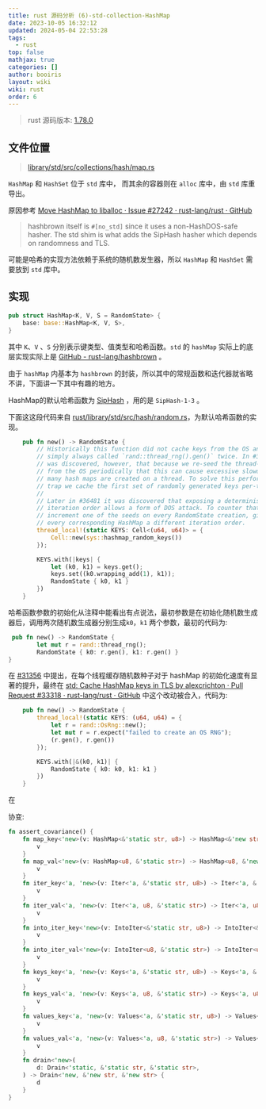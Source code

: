 ```yaml
---
title: rust 源码分析 (6)-std-collection-HashMap
date: 2023-10-05 16:32:12
updated: 2024-05-04 22:53:28
tags:
  - rust
top: false
mathjax: true
categories: []
author: booiris
layout: wiki
wiki: rust
order: 6
---
```

> rust 源码版本: [1.78.0](https://github.com/rust-lang/rust/tree/1.78.0)

## 文件位置

> [library/std/src/collections/hash/map.rs](https://github.com/rust-lang/rust/blob/1.78.0/library/std/src/collections/hash/map.rs)

`HashMap` 和 `HashSet` 位于 `std` 库中， 而其余的容器则在 `alloc` 库中，由 `std` 库重导出。

原因参考 [Move HashMap to liballoc · Issue #27242 · rust-lang/rust · GitHub](https://github.com/rust-lang/rust/issues/27242)

> hashbrown itself is `#[no_std]` since it uses a non-HashDOS-safe hasher. The std shim is what adds the SipHash hasher which depends on randomness and TLS.

可能是哈希的实现方法依赖于系统的随机数发生器，所以 `HashMap` 和 `HashSet` 需要放到 `std` 库中。

## 实现

```rust
pub struct HashMap<K, V, S = RandomState> {
    base: base::HashMap<K, V, S>,
}
```

其中 `K`、`V` 、`S` 分别表示键类型、值类型和哈希函数。`std` 的 `hashMap` 实际上的底层实现实际上是 [GitHub - rust-lang/hashbrown](https://github.com/rust-lang/hashbrown) 。

由于 `hashMap` 内基本为 `hashbrown` 的封装，所以其中的常规函数和迭代器就省略不讲，下面讲一下其中有趣的地方。

HashMap的默认哈希函数为 [SipHash](../../pages/blog/SipHash.md) ，用的是 `SipHash-1-3` 。

下面这这段代码来自 [rust/library/std/src/hash/random.rs](https://github.com/rust-lang/rust/blob/9b00956e56009bab2aa15d7bff10916599e3d6d6/library/std/src/hash/random.rs#L55)，为默认哈希函数的实现。

```rust
    pub fn new() -> RandomState {
        // Historically this function did not cache keys from the OS and instead
        // simply always called `rand::thread_rng().gen()` twice. In #31356 it
        // was discovered, however, that because we re-seed the thread-local RNG
        // from the OS periodically that this can cause excessive slowdown when
        // many hash maps are created on a thread. To solve this performance
        // trap we cache the first set of randomly generated keys per-thread.
        //
        // Later in #36481 it was discovered that exposing a deterministic
        // iteration order allows a form of DOS attack. To counter that we
        // increment one of the seeds on every RandomState creation, giving
        // every corresponding HashMap a different iteration order.
        thread_local!(static KEYS: Cell<(u64, u64)> = {
            Cell::new(sys::hashmap_random_keys())
        });

        KEYS.with(|keys| {
            let (k0, k1) = keys.get();
            keys.set((k0.wrapping_add(1), k1));
            RandomState { k0, k1 }
        })
    }
```

哈希函数参数的初始化从注释中能看出有点说法，最初参数是在初始化随机数生成器后，调用两次随机数生成器分别生成`k0`，`k1` 两个参数，最初的代码为:

```rust
 pub fn new() -> RandomState {
        let mut r = rand::thread_rng();
        RandomState { k0: r.gen(), k1: r.gen() }
}
```

在 [#31356](https://github.com/rust-lang/rust/pull/31356) 中提出，在每个线程缓存随机数种子对于 hashMap 的初始化速度有显著的提升，最终在 [std: Cache HashMap keys in TLS by alexcrichton · Pull Request #33318 · rust-lang/rust · GitHub](https://github.com/rust-lang/rust/pull/33318/files) 中这个改动被合入，代码为:

```rust
    pub fn new() -> RandomState {
        thread_local!(static KEYS: (u64, u64) = {
            let r = rand::OsRng::new();
            let mut r = r.expect("failed to create an OS RNG");
            (r.gen(), r.gen())
        });

        KEYS.with(|&(k0, k1)| {
            RandomState { k0: k0, k1: k1 }
        })
    }
```

在

协变:

```rust
fn assert_covariance() {
    fn map_key<'new>(v: HashMap<&'static str, u8>) -> HashMap<&'new str, u8> {
        v
    }
    fn map_val<'new>(v: HashMap<u8, &'static str>) -> HashMap<u8, &'new str> {
        v
    }
    fn iter_key<'a, 'new>(v: Iter<'a, &'static str, u8>) -> Iter<'a, &'new str, u8> {
        v
    }
    fn iter_val<'a, 'new>(v: Iter<'a, u8, &'static str>) -> Iter<'a, u8, &'new str> {
        v
    }
    fn into_iter_key<'new>(v: IntoIter<&'static str, u8>) -> IntoIter<&'new str, u8> {
        v
    }
    fn into_iter_val<'new>(v: IntoIter<u8, &'static str>) -> IntoIter<u8, &'new str> {
        v
    }
    fn keys_key<'a, 'new>(v: Keys<'a, &'static str, u8>) -> Keys<'a, &'new str, u8> {
        v
    }
    fn keys_val<'a, 'new>(v: Keys<'a, u8, &'static str>) -> Keys<'a, u8, &'new str> {
        v
    }
    fn values_key<'a, 'new>(v: Values<'a, &'static str, u8>) -> Values<'a, &'new str, u8> {
        v
    }
    fn values_val<'a, 'new>(v: Values<'a, u8, &'static str>) -> Values<'a, u8, &'new str> {
        v
    }
    fn drain<'new>(
        d: Drain<'static, &'static str, &'static str>,
    ) -> Drain<'new, &'new str, &'new str> {
        d
    }
}
```
